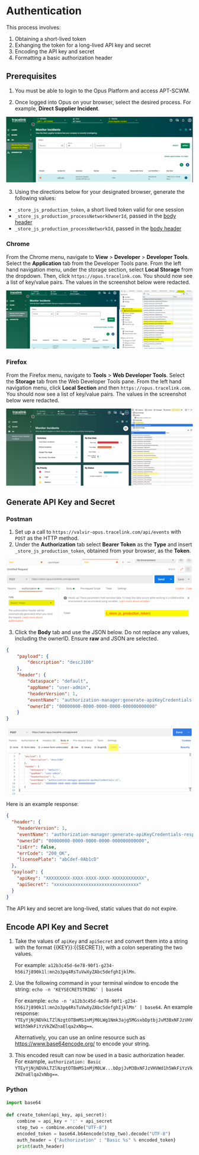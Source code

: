 # Authentication

This process involves:

1. Obtaining a short-lived token
2. Exhanging the token for a long-lived API key and secret
3. Encoding the API key and secret
4. Formatting a basic authorization header

## Prerequisites

1. You must be able to login to the Opus Platform and access APT-SCWM.

2. Once logged into Opus on your browser, select the desired process. For example, **Direct Supplier Incident**.

![Opus in Browser](images/opus_apt.png)

3. Using the directions below for your designated browser, generate the following values:

- `_store_js_production_token`, a short lived token valid for one session
- `_store_js_production_processNetworkOwnerId`, passed in the [body header](python/FormatRequests.MD#header)
- `_store_js_production_processNetworkId`, passed in the [body header](python/FormatRequests.MD#header)

### Chrome

From the Chrome menu, navigate to **View** > **Developer** > **Developer Tools**.
Select the **Application** tab from the Developer Tools pane. From the left hand navigation menu, under the storage section, select
**Local Storage** from the dropdown. Then, click `https://opus.tracelink.com`. You should now see a list of key/value pairs. The
values in the screenshot below were redacted.

![Key Value Pairs](images/chrome_apt.png)

### Firefox

From the Firefox menu, navigate to **Tools** > **Web Developer Tools**.
Select the **Storage** tab from the Web Developer Tools pane. From the left hand navigation menu, click **Local Section** and then
`https://opus.tracelink.com`. You should now see a list of key/value pairs. The values in the screenshot below were redacted.

![Key Value Pairs](images/firefox_apt.png)

## Generate API Key and Secret

### Postman

1. Set up a call to `https://valvir-opus.tracelink.com/api/events` with `POST` as the HTTP method.
2. Under the **Authorization** tab select **Bearer Token** as the **Type** and insert `_store_js_production_token`, obtained
from your browser, as the **Token**.

![Postman Token](images/postman_token.png)

3. Click the **Body** tab and use the JSON below. Do not replace any values, including the ownerID. Ensure **raw** and JSON are selected.

```json
{
    "payload": {
        "description": "descJ100"
    },
    "header": {
        "dataspace": "default",
        "appName": "user-admin",
        "headerVersion": 1,
        "eventName": "authorization-manager:generate-apiKeyCredentials:v1",
        "ownerId": "00000000-0000-0000-0000-000000000000"
    }
}
```

![Postman Token](images/postman_body.png)

Here is an example response:

```json
{
  "header": {
    "headerVersion": 1,
    "eventName": "authorization-manager:generate-apiKeyCredentials-response:v1",
    "ownerId": "00000000-0000-0000-0000-000000000000",
    "isErr": false,
    "errCode": "200_OK",
    "licensePlate": "abCdef-0Ab1cD"
  },
  "payload": {
    "apiKey": "XXXXXXXXX-XXXX-XXXX-XXXX-XXXXXXXXXXXX",
    "apiSecret": "xxxxxxxxxxxxxxxxxxxxxxxxxxxxxxxx"
  }
}
```

The API key and secret are long-lived, static values that do not expire.

## Encode API Key and Secret

1. Take the values of `apiKey` and `apiSecret` and convert them into a string with the format {{KEY}}:{{SECRET}}, with a colon seperating the two values.

   For example: `a12b3c45d-6e78-90f1-g234-h56i7j890k1l:mn2o3pq4RsTuVwXyZAbc5defghIjklMn`.

2. Use the following command in your terminal window to encode the string: `echo -n 'KEYSECRETSTRING' | base64`

   For example: `echo -n 'a12b3c45d-6e78-90f1-g234-h56i7j890k1l:mn2o3pq4RsTuVwXyZAbc5defghIjklMn' | base64`.
   An example response: `YTEyYjNjNDVkLTZlNzgtOTBmMS1nMjM0LWg1Nmk3ajg5MGsxbDptbjJvM3BxNFJzVHVWd1h5WkFiYzVkZWZnaElqa2xNbg==`.

   Alternatively, you can use an online resource such as https://www.base64encode.org/ to encode your string.

3. This encoded result can now be used in a basic authorization header.
   For example, `authorization: Basic YTEyYjNjNDVkLTZlNzgtOTBmMS1nMjM0LW...bDpjJvM3BxNFJzVHVWd1h5WkFiYzVkZWZnaElqa2xNbg==`.


### Python

```python
import base64

def create_token(api_key, api_secret):
    combine = api_key + ':' + api_secret
    step_two = combine.encode("UTF-8")
    encoded_token = base64.b64encode(step_two).decode("UTF-8")
    auth_header = {"Authorization" : "Basic %s" % encoded_token}
    print(auth_header)
```
